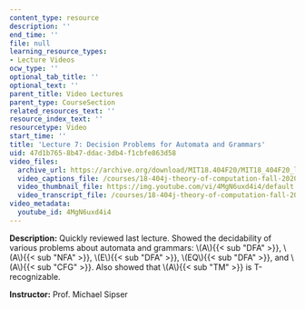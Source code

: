 ```yaml
---
content_type: resource
description: ''
end_time: ''
file: null
learning_resource_types:
- Lecture Videos
ocw_type: ''
optional_tab_title: ''
optional_text: ''
parent_title: Video Lectures
parent_type: CourseSection
related_resources_text: ''
resource_index_text: ''
resourcetype: Video
start_time: ''
title: 'Lecture 7: Decision Problems for Automata and Grammars'
uid: 47d1b765-8b47-ddac-3db4-f1cbfe863d58
video_files:
  archive_url: https://archive.org/download/MIT18.404F20/MIT18_404F20_lec07_300k.mp4
  video_captions_file: /courses/18-404j-theory-of-computation-fall-2020/ac60581cbf3050d787d66c6473461278_4MgN6uxd4i4.vtt
  video_thumbnail_file: https://img.youtube.com/vi/4MgN6uxd4i4/default.jpg
  video_transcript_file: /courses/18-404j-theory-of-computation-fall-2020/1b34887be491d500d385f8fb88eb20f0_4MgN6uxd4i4.pdf
video_metadata:
  youtube_id: 4MgN6uxd4i4
---
```


**Description:** Quickly reviewed last lecture. Showed the decidability of various problems about automata and grammars: \\(A\\){{< sub "DFA" >}}, \\(A\\){{< sub "NFA" >}}, \\(E\\){{< sub "DFA" >}}, \\(EQ\\){{< sub "DFA" >}}, and \\(A\\){{< sub "CFG" >}}. Also showed that \\(A\\){{< sub "TM" >}} is T-recognizable.

**Instructor:** Prof. Michael Sipser



